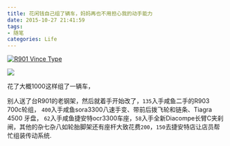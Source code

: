 ```yaml
---
title: 花闲钱自己组了辆车，妈妈再也不用担心我的动手能力
date: 2015-10-27 21:41:59
tags:
- 随笔
categories: Life
---
```


[![](http://i.imgur.com/pQiikDt.jpg "R901 Vince Type")](https://www.flickr.com/photos/saablancias/21783829773/in/dateposted-public/ 'R901 Vince Type')

![](http://i.imgur.com/lniBrc2.jpg)

花了大概1000这样组了一辆车，

别人送了台R901的老钢架，然后就着手开始改了，`135`入手咸鱼二手的R903 700c轮组， `400`入手咸鱼sora3300八速手变、带前后拨飞轮和链条、Tiagra 4500 牙盘， `62`入手咸鱼捷安特ocr3300车座，`58`入手全新Diacompe长臂C夹刹闸，其他的杂七杂八如轮胎脚架还有座杆大致花费`200`，`150`去捷安特店让店员帮忙组装传动系统.
